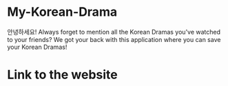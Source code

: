 # My-Korean-Drama
안녕하세요!
Always forget to mention all the Korean Dramas you've watched to your friends?
We got your back with this application where you can save your Korean Dramas!



# Link to the website
